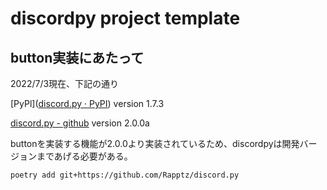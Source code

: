 # discordpy project template


## button実装にあたって

2022/7/3現在、下記の通り

[PyPl]([discord.py · PyPI](https://pypi.org/project/discord.py/))
version 1.7.3

[discord.py - github](https://github.com/Rapptz/discord.py)
version 2.0.0a

buttonを実装する機能が2.0.0より実装されているため、discordpyは開発バージョンまであげる必要がある。

```bash
poetry add git+https://github.com/Rapptz/discord.py
```